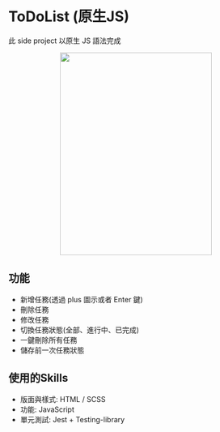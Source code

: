 # ToDoList (原生JS)

此 side project 以原生 JS 語法完成

<div style='text-align:center;'>
    <img width="300" height="400" src="https://github.com/penghuachen/JS-TodoList/blob/master/todolist%20demo.gif?raw=true">
</div>

## 功能

- 新增任務(透過 plus 圖示或者 Enter 鍵)
- 刪除任務
- 修改任務
- 切換任務狀態(全部、進行中、已完成)
- 一鍵刪除所有任務
- 儲存前一次任務狀態

## 使用的Skills

- 版面與樣式: HTML / SCSS
- 功能: JavaScript
- 單元測試: Jest + Testing-library

